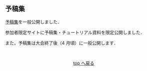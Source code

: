 <h2 id="proceedings">予稿集</h2>

[予稿集](https://www.anlp.jp/proceedings/annual_meeting/2022/)を一般公開しました．

<span class="done">

参加者限定サイトに予稿集・チュートリアル資料を限定公開しました．

また，予稿集は大会終了後（4 月頃）に一般公開します．

</span>
<br>
<p align="center"><a href="#menu">top へ戻る</a></p>
